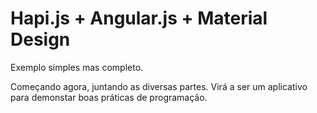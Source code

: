 # Hapi.js + Angular.js + Material Design

Exemplo simples mas completo.

Começando agora, juntando as diversas partes. Virá a ser um aplicativo para demonstar boas práticas de programação.
